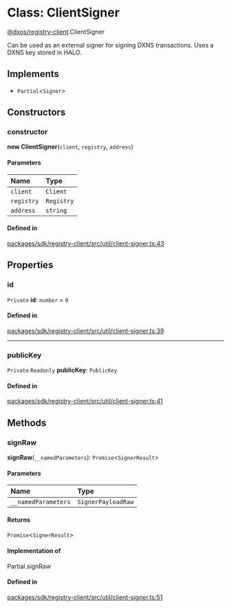 # Class: ClientSigner

[@dxos/registry-client](../modules/dxos_registry_client.md).ClientSigner

Can be used as an external signer for signing DXNS transactions.
Uses a DXNS key stored in HALO.

## Implements

- `Partial`<`Signer`\>

## Constructors

### constructor

**new ClientSigner**(`client`, `registry`, `address`)

#### Parameters

| Name | Type |
| :------ | :------ |
| `client` | `Client` |
| `registry` | `Registry` |
| `address` | `string` |

#### Defined in

[packages/sdk/registry-client/src/util/client-signer.ts:43](https://github.com/dxos/dxos/blob/db8188dae/packages/sdk/registry-client/src/util/client-signer.ts#L43)

## Properties

### id

 `Private` **id**: `number` = `0`

#### Defined in

[packages/sdk/registry-client/src/util/client-signer.ts:39](https://github.com/dxos/dxos/blob/db8188dae/packages/sdk/registry-client/src/util/client-signer.ts#L39)

___

### publicKey

 `Private` `Readonly` **publicKey**: `PublicKey`

#### Defined in

[packages/sdk/registry-client/src/util/client-signer.ts:41](https://github.com/dxos/dxos/blob/db8188dae/packages/sdk/registry-client/src/util/client-signer.ts#L41)

## Methods

### signRaw

**signRaw**(`__namedParameters`): `Promise`<`SignerResult`\>

#### Parameters

| Name | Type |
| :------ | :------ |
| `__namedParameters` | `SignerPayloadRaw` |

#### Returns

`Promise`<`SignerResult`\>

#### Implementation of

Partial.signRaw

#### Defined in

[packages/sdk/registry-client/src/util/client-signer.ts:51](https://github.com/dxos/dxos/blob/db8188dae/packages/sdk/registry-client/src/util/client-signer.ts#L51)
